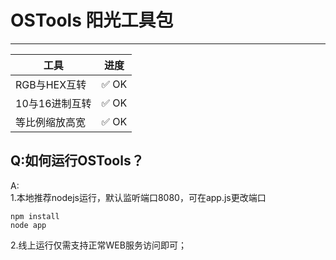 # OSTools 阳光工具包
-------

| 工具 | 进度 |
|-----|------|
| RGB与HEX互转 | ✅ OK |
| 10与16进制互转 | ✅ OK |
| 等比例缩放高宽 | ✅ OK |

## Q:如何运行OSTools？
A:   
1.本地推荐nodejs运行，默认监听端口8080，可在app.js更改端口  
```shell
npm install
node app
```  
2.线上运行仅需支持正常WEB服务访问即可；

